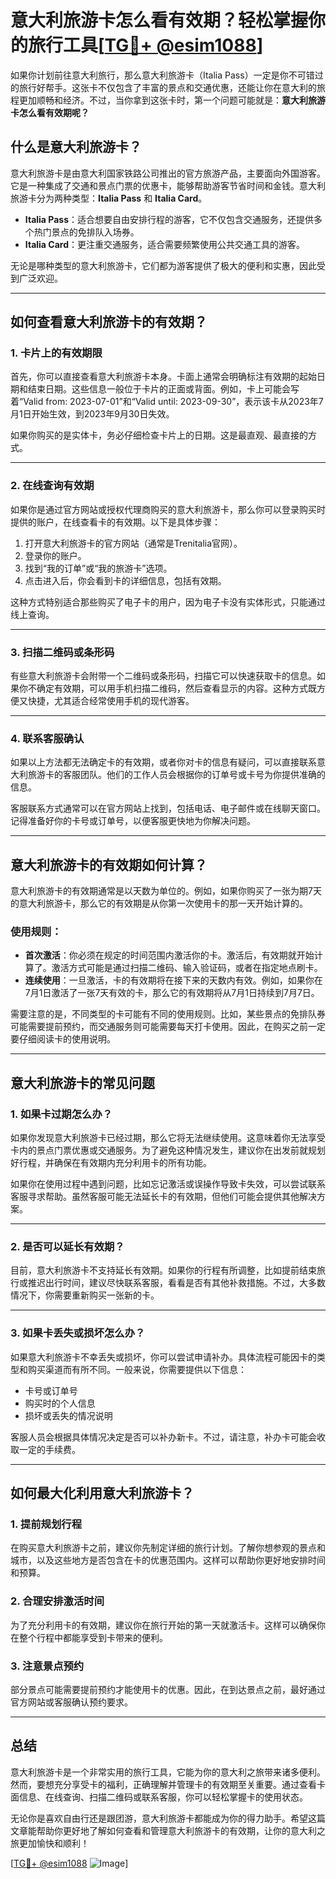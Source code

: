 # 意大利旅游卡怎么看有效期？轻松掌握你的旅行工具[[TG💪+ @esim1088](https://t.me/s/esim1088)]

如果你计划前往意大利旅行，那么意大利旅游卡（Italia Pass）一定是你不可错过的旅行好帮手。这张卡不仅包含了丰富的景点和交通优惠，还能让你在意大利的旅程更加顺畅和经济。不过，当你拿到这张卡时，第一个问题可能就是：**意大利旅游卡怎么看有效期呢？**

## 什么是意大利旅游卡？

意大利旅游卡是由意大利国家铁路公司推出的官方旅游产品，主要面向外国游客。它是一种集成了交通和景点门票的优惠卡，能够帮助游客节省时间和金钱。意大利旅游卡分为两种类型：**Italia Pass** 和 **Italia Card**。

- **Italia Pass**：适合想要自由安排行程的游客，它不仅包含交通服务，还提供多个热门景点的免排队入场券。
- **Italia Card**：更注重交通服务，适合需要频繁使用公共交通工具的游客。

无论是哪种类型的意大利旅游卡，它们都为游客提供了极大的便利和实惠，因此受到广泛欢迎。

---

## 如何查看意大利旅游卡的有效期？

### 1. 卡片上的有效期限

首先，你可以直接查看意大利旅游卡本身。卡面上通常会明确标注有效期的起始日期和结束日期。这些信息一般位于卡片的正面或背面。例如，卡上可能会写着“Valid from: 2023-07-01”和“Valid until: 2023-09-30”，表示该卡从2023年7月1日开始生效，到2023年9月30日失效。

如果你购买的是实体卡，务必仔细检查卡片上的日期。这是最直观、最直接的方式。

---

### 2. 在线查询有效期

如果你是通过官方网站或授权代理商购买的意大利旅游卡，那么你可以登录购买时提供的账户，在线查看卡的有效期。以下是具体步骤：

1. 打开意大利旅游卡的官方网站（通常是Trenitalia官网）。
2. 登录你的账户。
3. 找到“我的订单”或“我的旅游卡”选项。
4. 点击进入后，你会看到卡的详细信息，包括有效期。

这种方式特别适合那些购买了电子卡的用户，因为电子卡没有实体形式，只能通过线上查询。

---

### 3. 扫描二维码或条形码

有些意大利旅游卡会附带一个二维码或条形码，扫描它可以快速获取卡的信息。如果你不确定有效期，可以用手机扫描二维码，然后查看显示的内容。这种方式既方便又快捷，尤其适合经常使用手机的现代游客。

---

### 4. 联系客服确认

如果以上方法都无法确定卡的有效期，或者你对卡的信息有疑问，可以直接联系意大利旅游卡的客服团队。他们的工作人员会根据你的订单号或卡号为你提供准确的信息。

客服联系方式通常可以在官方网站上找到，包括电话、电子邮件或在线聊天窗口。记得准备好你的卡号或订单号，以便客服更快地为你解决问题。

---

## 意大利旅游卡的有效期如何计算？

意大利旅游卡的有效期通常是以天数为单位的。例如，如果你购买了一张为期7天的意大利旅游卡，那么它的有效期是从你第一次使用卡的那一天开始计算的。

### 使用规则：

- **首次激活**：你必须在规定的时间范围内激活你的卡。激活后，有效期就开始计算了。激活方式可能是通过扫描二维码、输入验证码，或者在指定地点刷卡。
- **连续使用**：一旦激活，卡的有效期将在接下来的天数内有效。例如，如果你在7月1日激活了一张7天有效的卡，那么它的有效期将从7月1日持续到7月7日。

需要注意的是，不同类型的卡可能有不同的使用规则。比如，某些景点的免排队券可能需要提前预约，而交通服务则可能需要每天打卡使用。因此，在购买之前一定要仔细阅读卡的使用说明。

---

## 意大利旅游卡的常见问题

### 1. 如果卡过期怎么办？

如果你发现意大利旅游卡已经过期，那么它将无法继续使用。这意味着你无法享受卡内的景点门票优惠或交通服务。为了避免这种情况发生，建议你在出发前就规划好行程，并确保在有效期内充分利用卡的所有功能。

如果你在使用过程中遇到问题，比如忘记激活或误操作导致卡失效，可以尝试联系客服寻求帮助。虽然客服可能无法延长卡的有效期，但他们可能会提供其他解决方案。

---

### 2. 是否可以延长有效期？

目前，意大利旅游卡不支持延长有效期。如果你的行程有所调整，比如提前结束旅行或推迟出行时间，建议尽快联系客服，看看是否有其他补救措施。不过，大多数情况下，你需要重新购买一张新的卡。

---

### 3. 如果卡丢失或损坏怎么办？

如果意大利旅游卡不幸丢失或损坏，你可以尝试申请补办。具体流程可能因卡的类型和购买渠道而有所不同。一般来说，你需要提供以下信息：

- 卡号或订单号
- 购买时的个人信息
- 损坏或丢失的情况说明

客服人员会根据具体情况决定是否可以补办新卡。不过，请注意，补办卡可能会收取一定的手续费。

---

## 如何最大化利用意大利旅游卡？

### 1. 提前规划行程

在购买意大利旅游卡之前，建议你先制定详细的旅行计划。了解你想参观的景点和城市，以及这些地方是否包含在卡的优惠范围内。这样可以帮助你更好地安排时间和预算。

### 2. 合理安排激活时间

为了充分利用卡的有效期，建议你在旅行开始的第一天就激活卡。这样可以确保你在整个行程中都能享受到卡带来的便利。

### 3. 注意景点预约

部分景点可能需要提前预约才能使用卡的优惠。因此，在到达景点之前，最好通过官方网站或客服确认预约要求。

---

## 总结

意大利旅游卡是一个非常实用的旅行工具，它能为你的意大利之旅带来诸多便利。然而，要想充分享受卡的福利，正确理解并管理卡的有效期至关重要。通过查看卡面信息、在线查询、扫描二维码或联系客服，你可以轻松掌握卡的使用状态。

无论你是喜欢自由行还是跟团游，意大利旅游卡都能成为你的得力助手。希望这篇文章能帮助你更好地了解如何查看和管理意大利旅游卡的有效期，让你的意大利之旅更加愉快和顺利！

[[TG💪+ @esim1088](https://t.me/s/esim1088) ![Image](https://i.postimg.cc/4NQfJmqS/Snipaste-2025-05-13-00-14-12.png)]